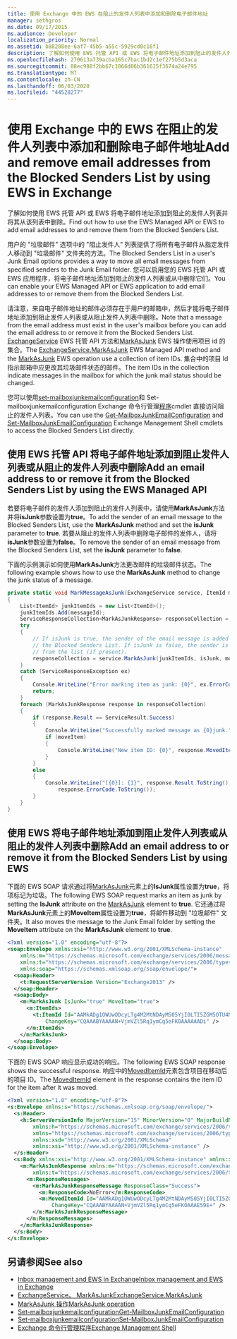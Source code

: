 ```yaml
---
title: 使用 Exchange 中的 EWS 在阻止的发件人列表中添加和删除电子邮件地址
manager: sethgros
ms.date: 09/17/2015
ms.audience: Developer
localization_priority: Normal
ms.assetid: b88288ee-6af7-45b5-a55c-5929cd0c16f1
description: 了解如何使用 EWS 托管 API 或 EWS 将电子邮件地址添加到阻止的发件人列表并将其从该列表中删除。
ms.openlocfilehash: 270613a739acba165c7bac1bd2c1ef275b5d3aca
ms.sourcegitcommit: 88ec988f2bb67c1866d06b361615f3674a24e795
ms.translationtype: MT
ms.contentlocale: zh-CN
ms.lasthandoff: 06/03/2020
ms.locfileid: "44528277"
---
```

# <a name="add-and-remove-email-addresses-from-the-blocked-senders-list-by-using-ews-in-exchange"></a><span data-ttu-id="a8b49-103">使用 Exchange 中的 EWS 在阻止的发件人列表中添加和删除电子邮件地址</span><span class="sxs-lookup"><span data-stu-id="a8b49-103">Add and remove email addresses from the Blocked Senders List by using EWS in Exchange</span></span>

<span data-ttu-id="a8b49-104">了解如何使用 EWS 托管 API 或 EWS 将电子邮件地址添加到阻止的发件人列表并将其从该列表中删除。</span><span class="sxs-lookup"><span data-stu-id="a8b49-104">Find out how to use the EWS Managed API or EWS to add email addresses to and remove them from the Blocked Senders List.</span></span>
  
<span data-ttu-id="a8b49-105">用户的 "垃圾邮件" 选项中的 "阻止发件人" 列表提供了将所有电子邮件从指定发件人移动到 "垃圾邮件" 文件夹的方法。</span><span class="sxs-lookup"><span data-stu-id="a8b49-105">The Blocked Senders List in a user's Junk Email options provides a way to move all email messages from specified senders to the Junk Email folder.</span></span> <span data-ttu-id="a8b49-106">您可以启用您的 EWS 托管 API 或 EWS 应用程序，将电子邮件地址添加到阻止的发件人列表或从中删除它们。</span><span class="sxs-lookup"><span data-stu-id="a8b49-106">You can enable your EWS Managed API or EWS application to add email addresses to or remove them from the Blocked Senders List.</span></span>
  
<span data-ttu-id="a8b49-107">请注意，来自电子邮件地址的邮件必须存在于用户的邮箱中，然后才能将电子邮件地址添加到阻止发件人列表或从阻止发件人列表中删除。</span><span class="sxs-lookup"><span data-stu-id="a8b49-107">Note that a message from the email address must exist in the user's mailbox before you can add the email address to or remove it from the Blocked Senders List.</span></span> <span data-ttu-id="a8b49-108">[ExchangeService](https://msdn.microsoft.com/library/microsoft.exchange.webservices.data.exchangeservice.markasjunk%28v=exchg.80%29.aspx) EWS 托管 API 方法和[MarkAsJunk](https://msdn.microsoft.com/library/1f71f04d-56a9-4fee-a4e7-d1034438329e%28Office.15%29.aspx) EWS 操作使用项目 id 的集合。</span><span class="sxs-lookup"><span data-stu-id="a8b49-108">The [ExchangeService.MarkAsJunk](https://msdn.microsoft.com/library/microsoft.exchange.webservices.data.exchangeservice.markasjunk%28v=exchg.80%29.aspx) EWS Managed API method and the [MarkAsJunk](https://msdn.microsoft.com/library/1f71f04d-56a9-4fee-a4e7-d1034438329e%28Office.15%29.aspx) EWS operation use a collection of item IDs.</span></span> <span data-ttu-id="a8b49-109">集合中的项目 Id 指示邮箱中应更改其垃圾邮件状态的邮件。</span><span class="sxs-lookup"><span data-stu-id="a8b49-109">The item IDs in the collection indicate messages in the mailbox for which the junk mail status should be changed.</span></span> 
  
<span data-ttu-id="a8b49-110">您可以使用[set-mailboxjunkemailconfiguration](https://technet.microsoft.com/library/dd979784%28v=exchg.150%29.aspx)和 Set-mailboxjunkemailconfiguration Exchange 命令行管理[程序](https://technet.microsoft.com/library/dd979780%28v=exchg.150%29.aspx)cmdlet 直接访问阻止的发件人列表。</span><span class="sxs-lookup"><span data-stu-id="a8b49-110">You can use the [Get-MailboxJunkEmailConfiguration](https://technet.microsoft.com/library/dd979784%28v=exchg.150%29.aspx) and [Set-MailboxJunkEmailConfiguration](https://technet.microsoft.com/library/dd979780%28v=exchg.150%29.aspx) Exchange Management Shell cmdlets to access the Blocked Senders List directly.</span></span> 
  
## <a name="add-an-email-address-to-or-remove-it-from-the-blocked-senders-list-by-using-the-ews-managed-api"></a><span data-ttu-id="a8b49-111">使用 EWS 托管 API 将电子邮件地址添加到阻止发件人列表或从阻止的发件人列表中删除</span><span class="sxs-lookup"><span data-stu-id="a8b49-111">Add an email address to or remove it from the Blocked Senders List by using the EWS Managed API</span></span>
<span data-ttu-id="a8b49-112"><a name="bk_AddRemoveEWSMA"> </a></span><span class="sxs-lookup"><span data-stu-id="a8b49-112"><a name="bk_AddRemoveEWSMA"> </a></span></span>

<span data-ttu-id="a8b49-113">若要将电子邮件的发件人添加到阻止的发件人列表中，请使用**MarkAsJunk**方法并将**isJunk**参数设置为**true**。</span><span class="sxs-lookup"><span data-stu-id="a8b49-113">To add the sender of an email message to the Blocked Senders List, use the **MarkAsJunk** method and set the **isJunk** parameter to **true**.</span></span> <span data-ttu-id="a8b49-114">若要从阻止的发件人列表中删除电子邮件的发件人，请将**isJunk**参数设置为**false**。</span><span class="sxs-lookup"><span data-stu-id="a8b49-114">To remove the sender of an email message from the Blocked Senders List, set the **isJunk** parameter to **false**.</span></span>
  
<span data-ttu-id="a8b49-115">下面的示例演示如何使用**MarkAsJunk**方法更改邮件的垃圾邮件状态。</span><span class="sxs-lookup"><span data-stu-id="a8b49-115">The following example shows how to use the **MarkAsJunk** method to change the junk status of a message.</span></span> 
  
```cs
private static void MarkMessageAsJunk(ExchangeService service, ItemId messageId, bool isJunk, bool moveItem)
{
    List<ItemId> junkItemIds = new List<ItemId>();
    junkItemIds.Add(messageId);
    ServiceResponseCollection<MarkAsJunkResponse> responseCollection = null;
    try
    {
        // If isJunk is true, the sender of the email message is added to 
        // the Blocked Senders List. If isJunk is false, the sender is removed
        // from the list (if present).
        responseCollection = service.MarkAsJunk(junkItemIds, isJunk, moveItem);
    }
    catch (ServiceResponseException ex)
    {
        Console.WriteLine("Error marking item as junk: {0}", ex.ErrorCode);
        return;
    }
    foreach (MarkAsJunkResponse response in responseCollection)
    {
        if (response.Result == ServiceResult.Success)
        {
            Console.WriteLine("Successfully marked message as {0}junk.", isJunk ? "": "NOT ");
            if (moveItem)
            {
                Console.WriteLine("New item ID: {0}", response.MovedItemId.ToString());
            }
        }
        else
        {
            Console.WriteLine("[{0}]: {1}", response.Result.ToString(),
                response.ErrorCode.ToString());
        }
    }
}
```

## <a name="add-an-email-address-to-or-remove-it-from-the-blocked-senders-list-by-using-ews"></a><span data-ttu-id="a8b49-116">使用 EWS 将电子邮件地址添加到阻止发件人列表或从阻止的发件人列表中删除</span><span class="sxs-lookup"><span data-stu-id="a8b49-116">Add an email address to or remove it from the Blocked Senders List by using EWS</span></span>
<span data-ttu-id="a8b49-117"><a name="bk_AddRemoveEWS"> </a></span><span class="sxs-lookup"><span data-stu-id="a8b49-117"><a name="bk_AddRemoveEWS"> </a></span></span>

<span data-ttu-id="a8b49-118">下面的 EWS SOAP 请求通过将[MarkAsJunk](https://msdn.microsoft.com/library/f06bafc6-7ee3-4b2b-9fd1-7c51328f4729%28Office.15%29.aspx)元素上的**IsJunk**属性设置为**true**，将项标记为垃圾。</span><span class="sxs-lookup"><span data-stu-id="a8b49-118">The following EWS SOAP request marks an item as junk by setting the **IsJunk** attribute on the [MarkAsJunk](https://msdn.microsoft.com/library/f06bafc6-7ee3-4b2b-9fd1-7c51328f4729%28Office.15%29.aspx) element to **true**.</span></span> <span data-ttu-id="a8b49-119">它还通过将**MarkAsJunk**元素上的**MoveItem**属性设置为**true**，将邮件移动到 "垃圾邮件" 文件夹。</span><span class="sxs-lookup"><span data-stu-id="a8b49-119">It also moves the message to the Junk Email folder by setting the **MoveItem** attribute on the **MarkAsJunk** element to **true**.</span></span>
  
```XML
<?xml version="1.0" encoding="utf-8"?>
<soap:Envelope xmlns:xsi="http://www.w3.org/2001/XMLSchema-instance" 
    xmlns:m="https://schemas.microsoft.com/exchange/services/2006/messages" 
    xmlns:t="https://schemas.microsoft.com/exchange/services/2006/types" 
    xmlns:soap="https://schemas.xmlsoap.org/soap/envelope/">
  <soap:Header>
    <t:RequestServerVersion Version="Exchange2013" />
  </soap:Header>
  <soap:Body>
    <m:MarkAsJunk IsJunk="true" MoveItem="true">
      <m:ItemIds>
        <t:ItemId Id="AAMkADg1OWUwODcyLTg4M2MtNDAyMS05YjI0LTI5ZGM5OTU4Njk3YwBGAAAAAADPriAxh444TpHj2GoQxWQNBwAN+VjmVZl5Rq1ymCq5eFKOAAAAAAENAAAN+VjmVZl5Rq1ymCq5eFKOAAAAAAEuAAA=" 
            ChangeKey="CQAAABYAAAAN+VjmVZl5Rq1ymCq5eFKOAAAAAADi" />
      </m:ItemIds>
    </m:MarkAsJunk>
  </soap:Body>
</soap:Envelope>
```

<span data-ttu-id="a8b49-120">下面的 EWS SOAP 响应显示成功的响应。</span><span class="sxs-lookup"><span data-stu-id="a8b49-120">The following EWS SOAP response shows the successful response.</span></span> <span data-ttu-id="a8b49-121">响应中的[MovedItemId](https://msdn.microsoft.com/library/7d5425ab-1e75-43d1-b801-802ff5139df6%28Office.15%29.aspx)元素包含项目在移动后的项目 ID。</span><span class="sxs-lookup"><span data-stu-id="a8b49-121">The [MovedItemId](https://msdn.microsoft.com/library/7d5425ab-1e75-43d1-b801-802ff5139df6%28Office.15%29.aspx) element in the response contains the item ID for the item after it was moved.</span></span> 
  
```XML
<?xml version="1.0" encoding="utf-8"?>
<s:Envelope xmlns:s="https://schemas.xmlsoap.org/soap/envelope/">
  <s:Header>
    <h:ServerVersionInfo MajorVersion="15" MinorVersion="0" MajorBuildNumber="712" MinorBuildNumber="22" Version="V2_3" 
        xmlns:h="https://schemas.microsoft.com/exchange/services/2006/types" 
        xmlns="https://schemas.microsoft.com/exchange/services/2006/types" 
        xmlns:xsd="http://www.w3.org/2001/XMLSchema" 
        xmlns:xsi="http://www.w3.org/2001/XMLSchema-instance" />
  </s:Header>
  <s:Body xmlns:xsi="http://www.w3.org/2001/XMLSchema-instance" xmlns:xsd="http://www.w3.org/2001/XMLSchema">
    <m:MarkAsJunkResponse xmlns:m="https://schemas.microsoft.com/exchange/services/2006/messages" 
        xmlns:t="https://schemas.microsoft.com/exchange/services/2006/types">
      <m:ResponseMessages>
        <m:MarkAsJunkResponseMessage ResponseClass="Success">
          <m:ResponseCode>NoError</m:ResponseCode>
          <m:MovedItemId Id="AAMkADg1OWUwODcyLTg4M2MtNDAyMS05YjI0LTI5ZGM5OTU4Njk3YwBGAAAAAADPriAxh444TpHj2GoQxWQNBwAN+VjmVZl5Rq1ymCq5eFKOAAAAAAEbAAAN+VjmVZl5Rq1ymCq5eFKOAAAE59DIAAA="
              ChangeKey="CQAAABYAAAAN+VjmVZl5Rq1ymCq5eFKOAAAE59E+" />
        </m:MarkAsJunkResponseMessage>
      </m:ResponseMessages>
    </m:MarkAsJunkResponse>
  </s:Body>
</s:Envelope>
```

## <a name="see-also"></a><span data-ttu-id="a8b49-122">另请参阅</span><span class="sxs-lookup"><span data-stu-id="a8b49-122">See also</span></span>

- [<span data-ttu-id="a8b49-123">Inbox management and EWS in Exchange</span><span class="sxs-lookup"><span data-stu-id="a8b49-123">Inbox management and EWS in Exchange</span></span>](inbox-management-and-ews-in-exchange.md)   
- [<span data-ttu-id="a8b49-124">ExchangeService。 MarkAsJunk</span><span class="sxs-lookup"><span data-stu-id="a8b49-124">ExchangeService.MarkAsJunk</span></span>](https://msdn.microsoft.com/library/microsoft.exchange.webservices.data.exchangeservice.markasjunk%28v=exchg.80%29.aspx)   
- [<span data-ttu-id="a8b49-125">MarkAsJunk 操作</span><span class="sxs-lookup"><span data-stu-id="a8b49-125">MarkAsJunk operation</span></span>](https://msdn.microsoft.com/library/1f71f04d-56a9-4fee-a4e7-d1034438329e%28Office.15%29.aspx)   
- [<span data-ttu-id="a8b49-126">Set-mailboxjunkemailconfiguration</span><span class="sxs-lookup"><span data-stu-id="a8b49-126">Get-MailboxJunkEmailConfiguration</span></span>](https://technet.microsoft.com/library/dd979784%28v=exchg.150%29.aspx)   
- [<span data-ttu-id="a8b49-127">Set-mailboxjunkemailconfiguration</span><span class="sxs-lookup"><span data-stu-id="a8b49-127">Set-MailboxJunkEmailConfiguration</span></span>](https://technet.microsoft.com/library/dd979780%28v=exchg.150%29.aspx) 
- [<span data-ttu-id="a8b49-128">Exchange 命令行管理程序</span><span class="sxs-lookup"><span data-stu-id="a8b49-128">Exchange Management Shell</span></span>](../management/exchange-management-shell.md)
    

